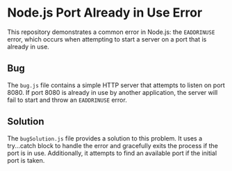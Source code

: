 # Node.js Port Already in Use Error

This repository demonstrates a common error in Node.js: the `EADDRINUSE` error, which occurs when attempting to start a server on a port that is already in use.

## Bug

The `bug.js` file contains a simple HTTP server that attempts to listen on port 8080. If port 8080 is already in use by another application, the server will fail to start and throw an `EADDRINUSE` error.

## Solution

The `bugSolution.js` file provides a solution to this problem.  It uses a try...catch block to handle the error and gracefully exits the process if the port is in use.  Additionally, it attempts to find an available port if the initial port is taken.